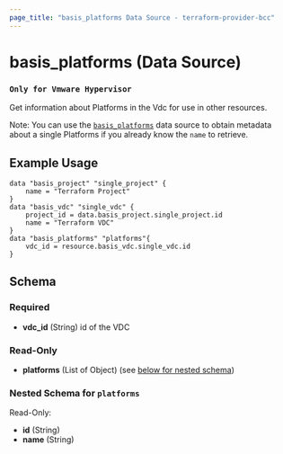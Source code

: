 ```yaml
---
page_title: "basis_platforms Data Source - terraform-provider-bcc"
---
```

# basis_platforms (Data Source)
### `Only for Vmware Hypervisor`

Get information about Platforms in the Vdc for use in other resources.

Note: You can use the [`basis_platforms`](Platforms) data source to obtain metadata
about a single Platforms if you already know the `name` to retrieve.

## Example Usage

```hcl
data "basis_project" "single_project" {
    name = "Terraform Project"
}
data "basis_vdc" "single_vdc" {
    project_id = data.basis_project.single_project.id
    name = "Terraform VDC"
}
data "basis_platforms" "platforms"{
    vdc_id = resource.basis_vdc.single_vdc.id
}
```

## Schema

### Required

- **vdc_id** (String) id of the VDC

### Read-Only

- **platforms** (List of Object) (see [below for nested schema](#nestedatt--projects))

<a id="nestedatt--platforms"></a>
### Nested Schema for `platforms`

Read-Only:

- **id** (String)
- **name** (String)